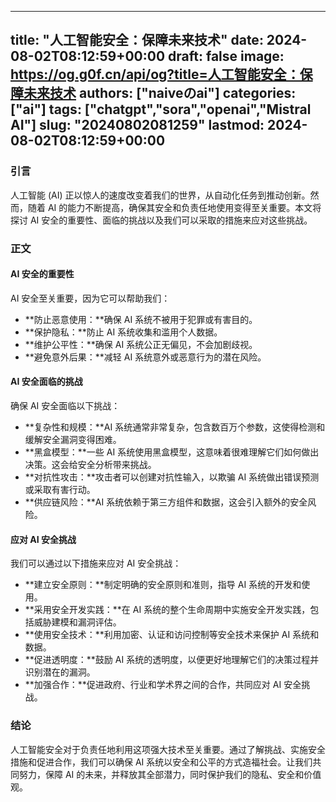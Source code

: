 
---
title: "人工智能安全：保障未来技术"
date: 2024-08-02T08:12:59+00:00
draft: false
image: https://og.g0f.cn/api/og?title=人工智能安全：保障未来技术
authors: ["naiveのai"]
categories: ["ai"]
tags: ["chatgpt","sora","openai","Mistral AI"]
slug: "20240802081259"
lastmod: 2024-08-02T08:12:59+00:00
---
### 引言

人工智能 (AI) 正以惊人的速度改变着我们的世界，从自动化任务到推动创新。然而，随着 AI 的能力不断提高，确保其安全和负责任地使用变得至关重要。本文将探讨 AI 安全的重要性、面临的挑战以及我们可以采取的措施来应对这些挑战。

### 正文

#### AI 安全的重要性

AI 安全至关重要，因为它可以帮助我们：

* **防止恶意使用：**确保 AI 系统不被用于犯罪或有害目的。
* **保护隐私：**防止 AI 系统收集和滥用个人数据。
* **维护公平性：**确保 AI 系统公正无偏见，不会加剧歧视。
* **避免意外后果：**减轻 AI 系统意外或恶意行为的潜在风险。

#### AI 安全面临的挑战

确保 AI 安全面临以下挑战：

* **复杂性和规模：**AI 系统通常非常复杂，包含数百万个参数，这使得检测和缓解安全漏洞变得困难。
* **黑盒模型：**一些 AI 系统使用黑盒模型，这意味着很难理解它们如何做出决策。这会给安全分析带来挑战。
* **对抗性攻击：**攻击者可以创建对抗性输入，以欺骗 AI 系统做出错误预测或采取有害行动。
* **供应链风险：**AI 系统依赖于第三方组件和数据，这会引入额外的安全风险。

#### 应对 AI 安全挑战

我们可以通过以下措施来应对 AI 安全挑战：

* **建立安全原则：**制定明确的安全原则和准则，指导 AI 系统的开发和使用。
* **采用安全开发实践：**在 AI 系统的整个生命周期中实施安全开发实践，包括威胁建模和漏洞评估。
* **使用安全技术：**利用加密、认证和访问控制等安全技术来保护 AI 系统和数据。
* **促进透明度：**鼓励 AI 系统的透明度，以便更好地理解它们的决策过程并识别潜在的漏洞。
* **加强合作：**促进政府、行业和学术界之间的合作，共同应对 AI 安全挑战。

### 结论

人工智能安全对于负责任地利用这项强大技术至关重要。通过了解挑战、实施安全措施和促进合作，我们可以确保 AI 系统以安全和公平的方式造福社会。让我们共同努力，保障 AI 的未来，并释放其全部潜力，同时保护我们的隐私、安全和价值观。